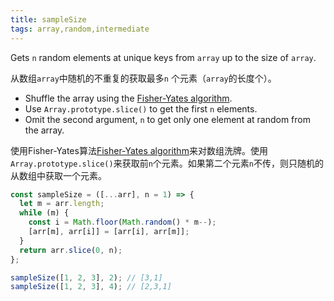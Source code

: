 ```yaml
---
title: sampleSize
tags: array,random,intermediate
---
```


Gets `n` random elements at unique keys from `array` up to the size of `array`.

从数组`array`中随机的不重复的获取最多`n` 个元素（`array`的长度个）。

- Shuffle the array using the [Fisher-Yates algorithm](https://github.com/30-seconds/30-seconds-of-code#shuffle).
- Use `Array.prototype.slice()` to get the first `n` elements.
- Omit the second argument, `n` to get only one element at random from the array.

使用Fisher-Yates算法[Fisher-Yates algorithm](https://github.com/30-seconds/30-seconds-of-code#shuffle)来对数组洗牌。使用`Array.prototype.slice()`来获取前`n`个元素。如果第二个元素`n`不传，则只随机的从数组中获取一个元素。

```js
const sampleSize = ([...arr], n = 1) => {
  let m = arr.length;
  while (m) {
    const i = Math.floor(Math.random() * m--);
    [arr[m], arr[i]] = [arr[i], arr[m]];
  }
  return arr.slice(0, n);
};
```

```js
sampleSize([1, 2, 3], 2); // [3,1]
sampleSize([1, 2, 3], 4); // [2,3,1]
```
